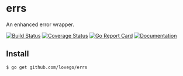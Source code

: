 # errs
An enhanced error wrapper. 

[![Build Status](https://github.com/lovego/errs/actions/workflows/go.yml/badge.svg)](https://github.com/lovego/errs/actions/workflows/go.yml)
[![Coverage Status](https://coveralls.io/repos/github/lovego/errs/badge.svg?branch=master)](https://coveralls.io/github/lovego/errs)
[![Go Report Card](https://goreportcard.com/badge/github.com/lovego/errs)](https://goreportcard.com/report/github.com/lovego/errs)
[![Documentation](https://pkg.go.dev/badge/github.com/lovego/errs)](https://pkg.go.dev/github.com/lovego/errs@v0.0.5)

## Install
`$ go get github.com/lovego/errs`

